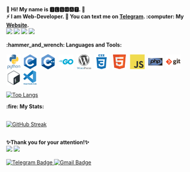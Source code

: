 <div id="header1">
  <b>👋 Hi! My name is 🅸🅻🆂🅷🅰🆃. 👋</b>
</div>

<div id="header2">
  <b>⚡ I am Web-Developer. 💬 You can text me on <a href="https://t.me/int_kzn">Telegram</a>. :computer: My <a href="https://ilshat.site">Website</a>.</b>
</div>

<div id="header3">
  <img src="https://media.giphy.com/media/jdPMeyv9rn0hZHh8n9/giphy.gif" width="100"/>
  <img src="https://media.giphy.com/media/lP8xu5t2DLGG045H8F/giphy.gif" width="100"/>
  <img src="https://media.giphy.com/media/3kPDmoWdBpQPNhCnUG/giphy.gif" width="100"/>
  <img src="https://media.giphy.com/media/qgQUggAC3Pfv687qPC/giphy.gif" width="100"/>
</div>

<br>

<div>
  <b>:hammer_and_wrench: Languages and Tools:</b>
</div>

<br>

<div>
  <img src="https://raw.githubusercontent.com/devicons/devicon/1119b9f84c0290e0f0b38982099a2bd027a48bf1/icons/python/python-original-wordmark.svg" title="Python" **alt="Python" width="40" height="40"/>
  <img src="https://raw.githubusercontent.com/devicons/devicon/1119b9f84c0290e0f0b38982099a2bd027a48bf1/icons/c/c-original.svg"  title="C" alt="C" width="40" height="40"/>&nbsp;
  <img src="https://raw.githubusercontent.com/devicons/devicon/1119b9f84c0290e0f0b38982099a2bd027a48bf1/icons/cplusplus/cplusplus-original.svg"  title="CPP" alt="CPP" width="40" height="40"/>&nbsp;
  <img src="https://raw.githubusercontent.com/devicons/devicon/1119b9f84c0290e0f0b38982099a2bd027a48bf1/icons/go/go-original-wordmark.svg"  title="Go" alt="Go" width="40" height="40"/>&nbsp;
  <img src="https://raw.githubusercontent.com/devicons/devicon/1119b9f84c0290e0f0b38982099a2bd027a48bf1/icons/wordpress/wordpress-original.svg"  title="WordPress" alt="WordPress" width="40" height="40"/>&nbsp;
  <img src="https://github.com/devicons/devicon/blob/master/icons/css3/css3-plain-wordmark.svg"  title="CSS3" alt="CSS" width="40" height="40"/>&nbsp;
  <img src="https://github.com/devicons/devicon/blob/master/icons/html5/html5-original.svg" title="HTML5" alt="HTML" width="40" height="40"/>&nbsp;
  <img src="https://github.com/devicons/devicon/blob/master/icons/javascript/javascript-original.svg" title="JavaScript" alt="JavaScript" width="40" height="40"/>&nbsp;
  <img src="https://raw.githubusercontent.com/devicons/devicon/1119b9f84c0290e0f0b38982099a2bd027a48bf1/icons/php/php-original.svg" title="PHP" alt="PHP" width="40" height="40"/>&nbsp;
  <img src="https://github.com/devicons/devicon/blob/master/icons/git/git-original-wordmark.svg" title="Git" **alt="Git" width="40" height="40"/>
  <img src="https://raw.githubusercontent.com/devicons/devicon/1119b9f84c0290e0f0b38982099a2bd027a48bf1/icons/bash/bash-original.svg" title="Bash" **alt="Bash" width="40" height="40"/>
  <img src="https://raw.githubusercontent.com/devicons/devicon/1119b9f84c0290e0f0b38982099a2bd027a48bf1/icons/vscode/vscode-original-wordmark.svg" title="VSCode" **alt="VSCode" width="40" height="40"/>
</div>

[![Top Langs](https://github-readme-stats.vercel.app/api/top-langs/?username=i-galimov&layout=compact&theme=vision-friendly-dark)](https://github.com/anuraghazra/github-readme-stats)

<div>
  <b>:fire: My Stats:</b>
</div>

<br>

[![GitHub Streak](http://github-readme-streak-stats.herokuapp.com?user=i-galimov&theme=dark&background=000000)](https://git.io/streak-stats)

<br>

<div id="header4">
  <b>✨Thank you for your attention!✨</b>
</div>

<div id="header4">
  <img src="https://media.giphy.com/media/vLlpbDafjgHystuJ0a/giphy.gif" width="100"/>
  <img src="https://media.giphy.com/media/gjrYDwbjnK8x36xZIO/giphy.gif" width="100"/>
</div>

<br>

<div id="badges">
  <a href="https://t.me/int_kzn">
    <img src="https://img.shields.io/badge/Telegram-blue?style=for-the-badge&logo=telegram&logoColor=white" alt="Telegram Badge"/>
  </a>
   <a href="mailto:iamgalimov@gmail.com">
    <img src="https://img.shields.io/badge/Gmail-red?style=for-the-badge&logo=gmail&logoColor=white" alt="Gmail Badge"/>
  </a>
</div>

<div id="footer">
  <img src="https://komarev.com/ghpvc/?username=i-galimov&style=flat-square&color=blue" alt=""/>
</div>

